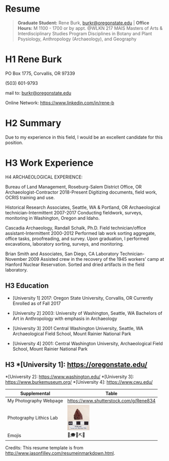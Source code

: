 # Resume
>
>**Graduate Student:** Rene Burk, burkr@oregonstate.edu | **Office Hours:** M 1100 - 1700 or by appt. @WLKN 217
>MAIS Masters of Arts &  Interdisciplinary Studies Program
>Disciplines in Botany and Plant Psysiology, Anthropology (Archaeology), and Geography
>
>
>
>
# H1 Rene Burk

PO Box 1775, Corvallis, OR 97339

(503) 601-9793

mail to: burkr@oregonstate.edu

Online Network: https://www.linkedin.com/in/rene-b

# H2 Summary

Due to my experience in this field, I would be an excellent candidate for this position.

# H3 Work Experience

H4 ARCHAEOLOGICAL EXPERIENCE:

Bureau of Land Management, Roseburg-Salem District Office, OR
Archaeologist-Contractor 2018-Present
Digitizing documents, field work, OCRIS training and use.

Historical Research Associates, Seattle, WA & Portland, OR
Archaeological technician-Intermittent 2007-2017
Conducting fieldwork, surveys, monitoring in Washington, Oregon and Idaho.

Cascadia Archaeology, Randall Schalk, Ph.D.
Field technician/office assistant-Intermittent 2000-2012
Performed lab work sorting aggregate, office tasks, proofreading, and survey.
Upon graduation, I performed excavations, laboratory sorting, surveys, and monitoring.

Brian Smith and Associates, San Diego, CA
Laboratory Technician- November 2009
Assisted crew in the recovery of the 1945 workers’ camp at Hanford Nuclear Reservation. Sorted and dried artifacts in the field laboratory.


## H3 Education

* [University 1] 2017: Oregon State University, Corvallis, OR
Currently Enrolled as of Fall 2017

* [University 2] 2003: University of Washington, Seattle, WA
Bachelors of Art in Anthropology with emphasis in Archaeology

* [University 3] 2001 Central Washington University, Seattle, WA
Archaeological Field School,  Mount Rainier National Park

* [University 4] 2001: Central Washington University,
Archaeological Field School,  Mount Rainier National Park



## H3 *[University 1]: https://oregonstate.edu/
*[University 2]: https://www.washington.edu/
*[University 3]: https://www.burkemuseum.org/
*[University 4]: https://www.cwu.edu/


| Supplemental  | Table  |
|-------------- |-------|
| My Photography Webpage  |https://www.shutterstock.com/g/Rene834 |
| Photography Lithics Lab  |<img src="lithic.png" width="25%" height="25%" align="left"/> |
| Emojis                  | 🥾🎓👢⛏🚙 |




Credits: This resume template is from http://www.jasonfilley.com/resumeinmarkdown.html.
